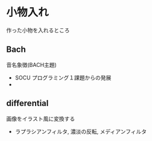 # 小物入れ
作った小物を入れるところ

## Bach
音名象徴(BACH主題)
- SOCU プログラミング１課題からの発展
- 

## differential
画像をイラスト風に変換する
- ラプラシアンフィルタ, 濃淡の反転, メディアンフィルタ